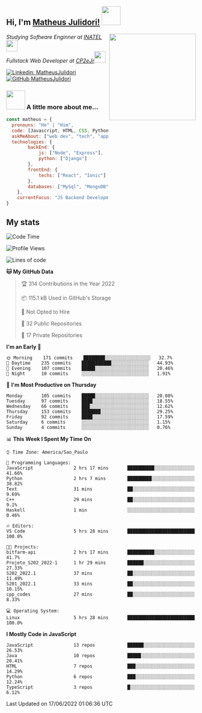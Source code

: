 <h2> Hi, I'm <a href="https://matheusjulidori.github.io" target="_blank">Matheus Julidori!</a> <img src="https://media.giphy.com/media/12oufCB0MyZ1Go/giphy.gif" width="50"></h2>
<img align='right' src="https://media.giphy.com/media/3oKIPnAiaMCws8nOsE/giphy.gif" width="230" height="auto">
<p><em>Studying Software Enginner at <a href="http://www.inatel.br" target="_blank">INATEL</a><img src="https://media.giphy.com/media/fYSnHlufseco8Fh93Z/giphy.gif" width="30"></br>
  Fullstack Web Developer at <a href="http://www.cp2ejr.com.br" target="_blank">CP2eJr</a><img src="https://media.giphy.com/media/WUlplcMpOCEmTGBtBW/giphy.gif" width="30"> 
</em></p>

[![Linkedin: MatheusJulidori](https://img.shields.io/badge/-MatheusJulidori-blue?style=flat-square&logo=Linkedin&logoColor=white&link=https://www.linkedin.com/in/MatheusJulidori/)](https://www.linkedin.com/in/MatheusJulidori/)
[![GitHub MatheusJulidori](https://img.shields.io/github/followers/matheusjulidori?label=follow&style=social)](https://github.com/MatheusJulidori)


### <img src="https://media.giphy.com/media/VgCDAzcKvsR6OM0uWg/giphy.gif" width="50"> A little more about me...  

```javascript
const matheus = {
  pronouns: "He" | "Him",
  code: [Javascript, HTML, CSS, Python, Java, C++, C],
  askMeAbout: ["web dev", "tech", "app dev", "games"],
  technologies: {
        backEnd: {
            js: ["Node", "Express"],
            python: ["Django"]
        },
        frontEnd: {
            techs: ["React", "Ionic"]
        },
        databases: ["MySql", "MongoDB","PostgreSQL"],
    },
    currentFocus: "JS Backend Development",
}
```
<h2>My stats</h2>

<!--START_SECTION:waka-->
![Code Time](http://img.shields.io/badge/Code%20Time-171%20hrs%2046%20mins-blue)

![Profile Views](http://img.shields.io/badge/Profile%20Views-3-blue)

![Lines of code](https://img.shields.io/badge/From%20Hello%20World%20I%27ve%20Written-610%20Thousand%20lines%20of%20code-blue)

**🐱 My GitHub Data** 

> 🏆 314 Contributions in the Year 2022
 > 
> 📦 115.1 kB Used in GitHub's Storage 
 > 
> 🚫 Not Opted to Hire
 > 
> 📜 32 Public Repositories 
 > 
> 🔑 17 Private Repositories  
 > 
**I'm an Early 🐤** 

```text
🌞 Morning    171 commits    ████████░░░░░░░░░░░░░░░░░   32.7% 
🌆 Daytime    235 commits    ███████████░░░░░░░░░░░░░░   44.93% 
🌃 Evening    107 commits    █████░░░░░░░░░░░░░░░░░░░░   20.46% 
🌙 Night      10 commits     ░░░░░░░░░░░░░░░░░░░░░░░░░   1.91%

```
📅 **I'm Most Productive on Thursday** 

```text
Monday       105 commits    █████░░░░░░░░░░░░░░░░░░░░   20.08% 
Tuesday      97 commits     ████░░░░░░░░░░░░░░░░░░░░░   18.55% 
Wednesday    66 commits     ███░░░░░░░░░░░░░░░░░░░░░░   12.62% 
Thursday     153 commits    ███████░░░░░░░░░░░░░░░░░░   29.25% 
Friday       92 commits     ████░░░░░░░░░░░░░░░░░░░░░   17.59% 
Saturday     6 commits      ░░░░░░░░░░░░░░░░░░░░░░░░░   1.15% 
Sunday       4 commits      ░░░░░░░░░░░░░░░░░░░░░░░░░   0.76%

```


📊 **This Week I Spent My Time On** 

```text
⌚︎ Time Zone: America/Sao_Paulo

💬 Programming Languages: 
JavaScript               2 hrs 17 mins       ██████████░░░░░░░░░░░░░░░   41.66% 
Python                   2 hrs 7 mins        █████████░░░░░░░░░░░░░░░░   38.82% 
Text                     31 mins             ██░░░░░░░░░░░░░░░░░░░░░░░   9.69% 
C++                      29 mins             ██░░░░░░░░░░░░░░░░░░░░░░░   9.1% 
Haskell                  1 min               ░░░░░░░░░░░░░░░░░░░░░░░░░   0.46%

🔥 Editors: 
VS Code                  5 hrs 28 mins       █████████████████████████   100.0%

🐱‍💻 Projects: 
bitfarm-api              2 hrs 17 mins       ██████████░░░░░░░░░░░░░░░   41.7% 
Projeto_S202_2022-1      1 hr 29 mins        ██████░░░░░░░░░░░░░░░░░░░   27.33% 
S202_2022.1              37 mins             ██░░░░░░░░░░░░░░░░░░░░░░░   11.49% 
S201_2022.1              33 mins             ██░░░░░░░░░░░░░░░░░░░░░░░   10.15% 
cpp_codes                27 mins             ██░░░░░░░░░░░░░░░░░░░░░░░   8.33%

💻 Operating System: 
Linux                    5 hrs 28 mins       █████████████████████████   100.0%

```

**I Mostly Code in JavaScript** 

```text
JavaScript               13 repos            ██████░░░░░░░░░░░░░░░░░░░   26.53% 
Java                     10 repos            █████░░░░░░░░░░░░░░░░░░░░   20.41% 
HTML                     7 repos             ███░░░░░░░░░░░░░░░░░░░░░░   14.29% 
Python                   6 repos             ███░░░░░░░░░░░░░░░░░░░░░░   12.24% 
TypeScript               3 repos             █░░░░░░░░░░░░░░░░░░░░░░░░   6.12%

```



 Last Updated on 17/06/2022 01:06:36 UTC
<!--END_SECTION:waka-->
